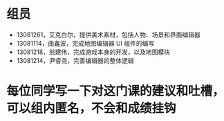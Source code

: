 # 组员
* 13081261，艾克白尔，提供美术素材，包括人物、场景和界面编辑器
* 13081114，曲鑫波，完成地图编辑器 UI 组件的编写
* 13081218，翁建伟，完成游戏本身的开发，以及地图模块
* 13081214，尹睿尧，完善编辑器的整体逻辑

# 每位同学写一下对这门课的建议和吐槽，可以组内匿名，不会和成绩挂钩